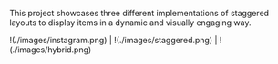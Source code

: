 This project showcases three different implementations of staggered layouts to display items in a dynamic and visually engaging way.

!(./images/instagram.png) | !(./images/staggered.png) | !(./images/hybrid.png)

